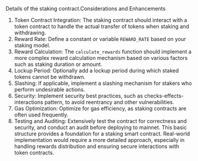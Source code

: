 Details of the staking contract.Considerations and Enhancements
1. Token Contract Integration: The staking contract should interact with a token contract to handle the actual transfer of tokens when staking and withdrawing.
2. Reward Rate: Define a constant or variable `REWARD_RATE` based on your staking model.
3. Reward Calculation: The `calculate_rewards` function should implement a more complex reward calculation mechanism based on various factors such as staking duration or amount.
4. Lockup Period: Optionally add a lockup period during which staked tokens cannot be withdrawn.
5. Slashing: If applicable, implement a slashing mechanism for stakers who perform undesirable actions.
6. Security: Implement security best practices, such as checks-effects-interactions pattern, to avoid reentrancy and other vulnerabilities.
7. Gas Optimization: Optimize for gas efficiency, as staking contracts are often used frequently.
8. Testing and Auditing: Extensively test the contract for correctness and security, and conduct an audit before deploying to mainnet.
This basic structure provides a foundation for a staking smart contract. Real-world implementation would require a more detailed approach, especially in handling rewards distribution and ensuring secure interactions with token contracts.
